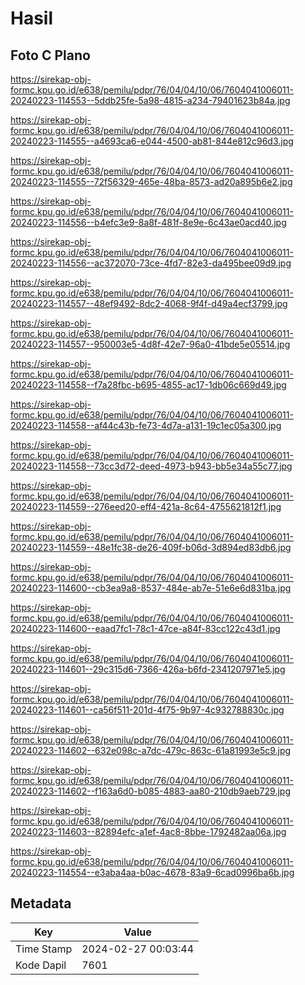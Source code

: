 # Hasil

## Foto C Plano

https://sirekap-obj-formc.kpu.go.id/e638/pemilu/pdpr/76/04/04/10/06/7604041006011-20240223-114553--5ddb25fe-5a98-4815-a234-79401623b84a.jpg

https://sirekap-obj-formc.kpu.go.id/e638/pemilu/pdpr/76/04/04/10/06/7604041006011-20240223-114555--a4693ca6-e044-4500-ab81-844e812c96d3.jpg

https://sirekap-obj-formc.kpu.go.id/e638/pemilu/pdpr/76/04/04/10/06/7604041006011-20240223-114555--72f56329-465e-48ba-8573-ad20a895b6e2.jpg

https://sirekap-obj-formc.kpu.go.id/e638/pemilu/pdpr/76/04/04/10/06/7604041006011-20240223-114556--b4efc3e9-8a8f-481f-8e9e-6c43ae0acd40.jpg

https://sirekap-obj-formc.kpu.go.id/e638/pemilu/pdpr/76/04/04/10/06/7604041006011-20240223-114556--ac372070-73ce-4fd7-82e3-da495bee09d9.jpg

https://sirekap-obj-formc.kpu.go.id/e638/pemilu/pdpr/76/04/04/10/06/7604041006011-20240223-114557--48ef9492-8dc2-4068-9f4f-d49a4ecf3799.jpg

https://sirekap-obj-formc.kpu.go.id/e638/pemilu/pdpr/76/04/04/10/06/7604041006011-20240223-114557--950003e5-4d8f-42e7-96a0-41bde5e05514.jpg

https://sirekap-obj-formc.kpu.go.id/e638/pemilu/pdpr/76/04/04/10/06/7604041006011-20240223-114558--f7a28fbc-b695-4855-ac17-1db06c669d49.jpg

https://sirekap-obj-formc.kpu.go.id/e638/pemilu/pdpr/76/04/04/10/06/7604041006011-20240223-114558--af44c43b-fe73-4d7a-a131-19c1ec05a300.jpg

https://sirekap-obj-formc.kpu.go.id/e638/pemilu/pdpr/76/04/04/10/06/7604041006011-20240223-114558--73cc3d72-deed-4973-b943-bb5e34a55c77.jpg

https://sirekap-obj-formc.kpu.go.id/e638/pemilu/pdpr/76/04/04/10/06/7604041006011-20240223-114559--276eed20-eff4-421a-8c64-4755621812f1.jpg

https://sirekap-obj-formc.kpu.go.id/e638/pemilu/pdpr/76/04/04/10/06/7604041006011-20240223-114559--48e1fc38-de26-409f-b06d-3d894ed83db6.jpg

https://sirekap-obj-formc.kpu.go.id/e638/pemilu/pdpr/76/04/04/10/06/7604041006011-20240223-114600--cb3ea9a8-8537-484e-ab7e-51e6e6d831ba.jpg

https://sirekap-obj-formc.kpu.go.id/e638/pemilu/pdpr/76/04/04/10/06/7604041006011-20240223-114600--eaad7fc1-78c1-47ce-a84f-83cc122c43d1.jpg

https://sirekap-obj-formc.kpu.go.id/e638/pemilu/pdpr/76/04/04/10/06/7604041006011-20240223-114601--29c315d6-7366-426a-b6fd-2341207971e5.jpg

https://sirekap-obj-formc.kpu.go.id/e638/pemilu/pdpr/76/04/04/10/06/7604041006011-20240223-114601--ca56f511-201d-4f75-9b97-4c932788830c.jpg

https://sirekap-obj-formc.kpu.go.id/e638/pemilu/pdpr/76/04/04/10/06/7604041006011-20240223-114602--632e098c-a7dc-479c-863c-61a81993e5c9.jpg

https://sirekap-obj-formc.kpu.go.id/e638/pemilu/pdpr/76/04/04/10/06/7604041006011-20240223-114602--f163a6d0-b085-4883-aa80-210db9aeb729.jpg

https://sirekap-obj-formc.kpu.go.id/e638/pemilu/pdpr/76/04/04/10/06/7604041006011-20240223-114603--82894efc-a1ef-4ac8-8bbe-1792482aa06a.jpg

https://sirekap-obj-formc.kpu.go.id/e638/pemilu/pdpr/76/04/04/10/06/7604041006011-20240223-114554--e3aba4aa-b0ac-4678-83a9-6cad0996ba6b.jpg


## Metadata

| Key        | Value               |
| ---------- | ------------------- |
| Time Stamp | 2024-02-27 00:03:44 |
| Kode Dapil | 7601                |



